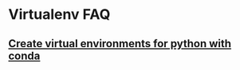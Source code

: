 # Virtualenv FAQ

## [Create virtual environments for python with conda](https://uoa-eresearch.github.io/eresearch-cookbook/recipe/2014/11/20/conda/)